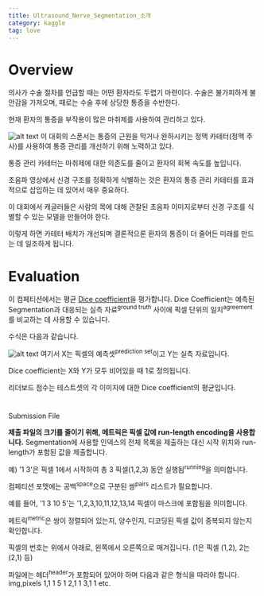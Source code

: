 ```yaml
---
title: Ultrasound_Nerve_Segmentation_소개
category: kaggle
tag: love
---
```



# Overview

의사가 수술 절차를 언급할 때는 어떤 환자라도 두렵기 마련이다. 수술은 불가피하게 불안감을 가져오며, 때로는 수술 후에
상당한 통증을 수반한다.

현재 환자의 통증을 부작용이 많은 마취제를 사용하여 관리하고 있다.


![alt
text](https://kaggle2.blob.core.windows.net/competitions/kaggle/5144/media/halyard_banner.png)
이 대회의 스폰서는 통증의 근원을 막거나 완하시키는 정맥 카테터(정맥 주사)를 사용하여 통증 관리를 개선하기 위해 노력하고 있다. 

통증 관리
카테터는 마취제에 대한 의존도를 줄이고 환자의 회복 속도를 높입니다.

초음파 영상에서 신경 구조를 정확하게 식별하는 것은 환자의 통증 관리
카테터를 효과적으로 삽입하는 데 있어서 매우 중요하다. 

이 대회에서 캐글러들은 사람의 목에 대해 관찰된 초음파 이미지로부터 신경 구조를
식별할 수 있는 모델을 만들어야 한다.

이렇게 하면 카테터 배치가 개선되며 결론적으론 환자의 통증이 더 줄어든 미래를 만드는 데 일조하게
됩니다.

# Evaluation

이 컴페티션에서는 평균 [Dice
coefficient](https://en.wikipedia.org/wiki/S%C3%B8rensen%E2%80%93Dice_coefficient)을
평가합니다. Dice Coefficient는 예측된 Segmentation과 대응되는 실측 자료<sup>ground truth</sup> 사이에
픽셀 단위의 일치<sup>agreement</sup>를 비교하는 데 사용할 수 있습니다. 

수식은 다음과 같습니다.

![alt
text](https://wikimedia.org/api/rest_v1/media/math/render/svg/a80a97215e1afc0b222e604af1b2099dc9363d3b)
여기서 X는 픽셀의 예측셋<sup>prediction set</sup>이고 Y는 실측 자료입니다. 

Dice coefficient는 X와 Y가
모두 비어있을 때 1로 정의됩니다.

리더보드 점수는 테스트셋의 각 이미지에 대한 Dice coefficient의 평균입니다.

#
Submission File

**제출 파일의 크기를 줄이기 위해, 메트릭은 픽셀 값에 run-length encoding을 사용합니다.**
Segmentation에 사용할 인덱스의 전체 목록을 제출하는 대신 시작 위치와 run-length가 포함된 값을 제출합니다.

예) '1
3'은 픽셀 1에서 시작하여 총 3 픽셀(1,2,3) 동안 실행됨<sup>running</sup>을 의미합니다. 

컴페티션 포맷에는
공백<sup>space</sup>으로 구분된 쌍<sup>pairs</sup> 리스트가 필요합니다. 

예를 들어, '1 3 10 5'는
'1,2,3,10,11,12,13,14 픽셀이 마스크에 포함됨을 의미합니다.

메트릭<sup>metric</sup>은 쌍이 정렬되어 있는지,
양수인지, 디코딩된 픽셀 값이 중복되지 않는지 확인합니다.

픽셀의 번호는 위에서 아래로, 왼쪽에서 오른쪽으로 매겨집니다. (1은 픽셀
(1,2), 2는 (2,1) 등)

파일에는 헤더<sup>header</sup>가 포함되어 있어야 하며 다음과  같은 형식을 따라야 합니다.
img,pixels
1,1 1 5 1
2,1 1
3,1 1
etc.
